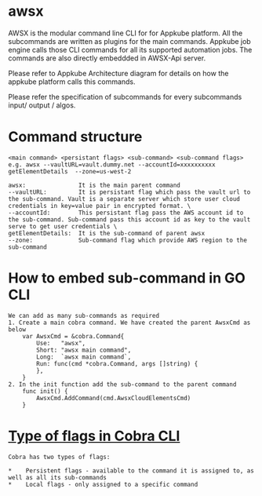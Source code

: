 # awsx
AWSX is the modular command line CLI for for Appkube platform. All the subcommands are written as plugins for the main commands.
Appkube job engine calls those CLI commands for all its supported automation jobs. The commands are also directly embeddded in AWSX-Api
server. 

Please refer to Appkube Architecture diagram for details on how the appkube platform calls this commands.

Please refer the specification of subcommands for every subcommands input/ output / algos.

# Command structure
    <main command> <persistant flags> <sub-command> <sub-command flags>
    e.g. awsx --vaultURL=vault.dummy.net --accountId=xxxxxxxxxx  getElementDetails  --zone=us-west-2
    
    awsx:               It is the main parent command
    --vaultURL:         It is persistant flag which pass the vault url to the sub-command. Vault is a separate server which store user cloud credentials in key=value pair in encrypted format. \
    --accountId:        This persistant flag pass the AWS account id to the sub-command. Sub-command pass this account id as key to the vault serve to get user credentials \
    getElementDetails:  It is the sub-command of parent awsx
    --zone:             Sub-command flag which provide AWS region to the sub-command

# How to embed sub-command in GO CLI
    We can add as many sub-commands as required
    1. Create a main cobra command. We have created the parent AwsxCmd as below
        var AwsxCmd = &cobra.Command{
            Use:   "awsx",
            Short: "awsx main command",
            Long:  `awsx main command`,
            Run: func(cmd *cobra.Command, args []string) {
            },
        }
    2. In the init function add the sub-command to the parent command
        func init() {
            AwsxCmd.AddCommand(cmd.AwsxCloudElementsCmd)
        }

# [Type of flags in Cobra CLI](https://dev.to/divrhino/adding-flags-to-a-command-line-tool-built-with-go-and-cobra-34f1)
    Cobra has two types of flags:

    *    Persistent flags - available to the command it is assigned to, as well as all its sub-commands
    *    Local flags - only assigned to a specific command